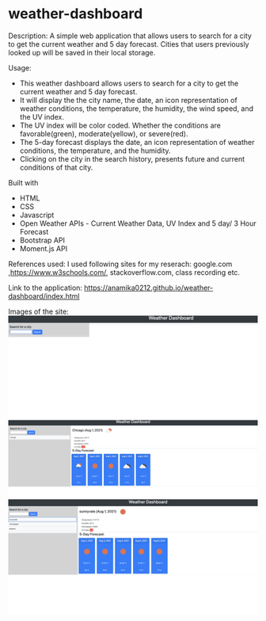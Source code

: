# weather-dashboard

Description:
A simple web application that allows users to search for a city to get the current weather and 5 day forecast. Cities that users previously looked up will be saved in their local storage.

Usage:
- This weather dashboard allows users to search for a city to get the current weather and 5 day forecast.
- It will display the the city name, the date, an icon representation of weather conditions, the temperature, the humidity, the wind speed, and the UV index.
- The UV index will be color coded. Whether the conditions are favorable(green), moderate(yellow), or severe(red).
- The 5-day forecast  displays the date, an icon representation of weather conditions, the temperature, and the humidity.
- Clicking on the city in the search history, presents future and current conditions of that city.

Built with
- HTML
- CSS
- Javascript
- Open Weather APIs - Current Weather Data, UV Index and 5 day/ 3 Hour Forecast
- Bootstrap API
- Moment.js API

References used: I used following sites for my reserach: google.com ,https://www.w3schools.com/, stackoverflow.com, class recording etc.

Link to the application:
https://anamika0212.github.io/weather-dashboard/index.html


Images of the site:
![Empty State](assets/images/emptyState.png?raw=true "Empty State")
![Selected city state](assets/images/city-weather.png?raw=true "Selected city weather")
![Multiple cities in local storage](assets/images/cities-local-storage.png?raw=true "Selected cities in local storage")